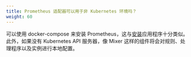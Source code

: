 ```yaml
---
title: Prometheus 适配器可以用于非 Kubernetes 环境吗？
weight: 60
---
```


可以使用 docker-compose 来安装 Prometheus，这与[安装](/zh/docs/setup/consul/quick-start/#部署应用)应用程序十分类似。此外，如果没有 Kubernetes API 服务器，像 Mixer 这样的组件将会对规则、处理程序以及实例进行本地配置。